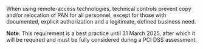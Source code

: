 When using remote-access technologies, technical controls prevent copy and/or relocation of PAN for all personnel, except for those with documented, explicit authorization and a legitimate, defined business need.

**Note**: This requirement is a best practice until 31 March 2025, after which it will be required and must be fully considered during a PCI DSS assessment.
